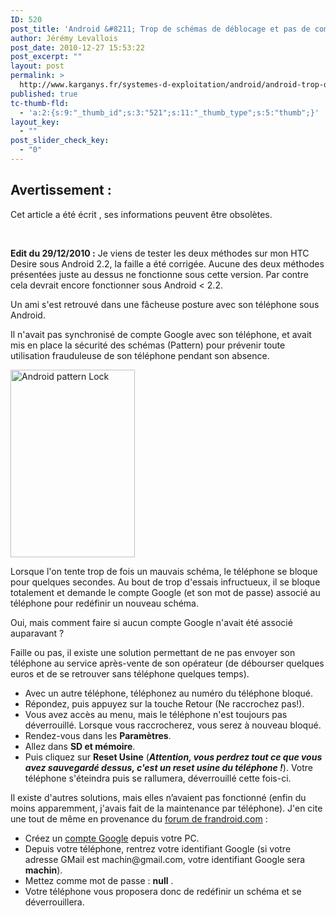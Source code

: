 ```yaml
---
ID: 520
post_title: 'Android &#8211; Trop de schémas de déblocage et pas de compte Google'
author: Jérémy Levallois
post_date: 2010-12-27 15:53:22
post_excerpt: ""
layout: post
permalink: >
  http://www.karganys.fr/systemes-d-exploitation/android/android-trop-de-schemas-de-deblocage-et-pas-de-compte-google/
published: true
tc-thumb-fld:
  - 'a:2:{s:9:"_thumb_id";s:3:"521";s:11:"_thumb_type";s:5:"thumb";}'
layout_key:
  - ""
post_slider_check_key:
  - "0"
---
```

<script src="https://cdnjs.cloudflare.com/ajax/libs/moment.js/2.10.6/moment-with-locales.min.js"></script>

<p style="color:#FF0000"><h2>Avertissement :</h2>
Cet article a été écrit <span id="time_since_article"></span>, ses informations peuvent être obsolètes.</p><p>

<script>
                var writingTime = moment("2010122716","YYYYMMDDHH", 'fr'); // +1 for Paris timezone
                document.getElementById("time_since_article").innerHTML = writingTime.fromNow();
</script>

<br />

<strong>Edit du 29/12/2010 :</strong>
Je viens de tester les deux méthodes sur mon HTC Desire sous Android 2.2, la faille a été corrigée. Aucune des deux méthodes présentées juste au dessus ne fonctionne sous cette version. Par contre cela devrait encore fonctionner sous Android < 2.2.

Un ami s'est retrouvé dans une fâcheuse posture avec son téléphone sous Android.

Il n'avait pas synchronisé de compte Google avec son téléphone, et avait mis en place la sécurité des schémas (Pattern) pour prévenir toute utilisation frauduleuse de son téléphone pendant son absence.

<img src="http://www.karganys.fr/wp-content/uploads/2010/12/android-pattern-lock-266x400-199x300.jpg" alt="Android pattern Lock" title="Android pattern Lock" width="199" height="300" class="size-medium wp-image-521" />

Lorsque l'on tente trop de fois un mauvais schéma, le téléphone se bloque pour quelques secondes. Au bout de trop d'essais infructueux, il se bloque totalement et demande le compte Google (et son mot de passe) associé au téléphone pour redéfinir un nouveau schéma.

Oui, mais comment faire si aucun compte Google n'avait été associé auparavant ?

Faille ou pas, il existe une solution permettant de ne pas envoyer son téléphone au service après-vente de son opérateur (de débourser quelques euros et de se retrouver sans téléphone quelques temps).
<ul>
	<li>Avec un autre téléphone, téléphonez au numéro du téléphone bloqué.</li>
	<li>Répondez, puis appuyez sur la touche Retour (Ne raccrochez pas!).</li>
	<li>Vous avez accès au menu, mais le téléphone n'est toujours pas déverrouillé. Lorsque vous raccrocherez, vous serez à nouveau bloqué.</li>
	<li>Rendez-vous dans les <strong>Paramètres</strong>.</li>
	<li>Allez dans <strong>SD et mémoire</strong>.</li>
	<li>Puis cliquez sur <strong>Reset Usine</strong> (<em><strong>Attention, vous perdrez tout ce que vous avez sauvegardé dessus, c'est un reset usine du téléphone !</strong></em>). Votre téléphone s'éteindra puis se rallumera, déverrouillé cette fois-ci.</li>
</ul>

Il existe d'autres solutions, mais elles n’avaient pas fonctionné (enfin du moins apparemment, j'avais fait de la maintenance par téléphone). J'en cite une tout de même en provenance du <a href="http://forum.frandroid.com/topic/5674-trop-de-schema-de-deblocage-pas-de-compte-google-mail-sur-le-mobile/">forum de frandroid.com</a> :
<ul>
	<li>Créez un <a href="https://www.google.com/accounts/NewAccount?service=mail&continue=http://mail.google.com/mail/e-11-118d2a4c20b21058603a08004a5eb582-83318b211c4dae62e33d317b7a04dc8e04169cb7&type=2">compte Google</a> depuis votre PC.</li>
	<li>Depuis votre téléphone, rentrez votre identifiant Google (si votre adresse GMail est machin@gmail.com, votre identifiant Google sera <strong>machin</strong>).</li>
	<li>Mettez comme mot de passe : <strong>null</strong> .</li>
	<li>Votre téléphone vous proposera donc de redéfinir un schéma et se déverrouillera.</li>
</ul></p>